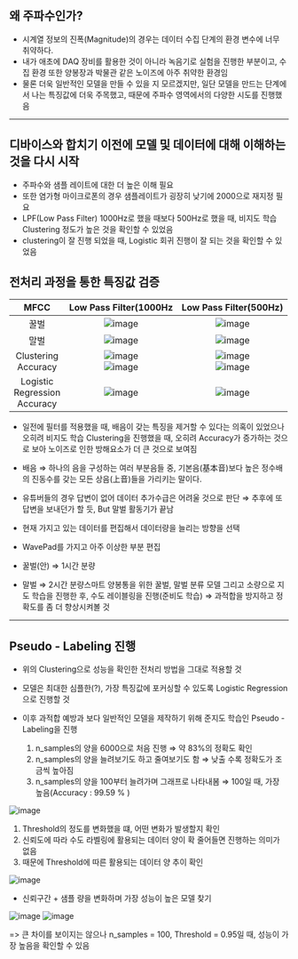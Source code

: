 ## 왜 주파수인가?
- 시계열 정보의 진폭(Magnitude)의 경우는 데이터 수집 단계의 환경 변수에 너무 취약하다.
- 내가 애초에 DAQ 장비를 활용한 것이 아니라 녹음기로 실험을 진행한 부분이고, 수집 환경 또한 양봉장과 박물관 같은 노이즈에 아주 취약한 환경임
- 물론 더욱 일반적인 모델을 만들 수 있을 지 모르겠지만, 일단 모델을 만드는 단계에서 나는 특징값에 더욱 주목했고, 때문에 주파수 영역에서의 다양한 시도를 진행했음

---

## 디바이스와 합치기 이전에 모델 및 데이터에 대해 이해하는 것을 다시 시작
- 주파수와 샘플 레이트에 대한 더 높은 이해 필요
- 또한 염가형 마이크로폰의 경우 샘플레이트가 굉장히 낮기에 2000으로 재지정 필요
- LPF(Low Pass Filter) 1000Hz로 했을 때보다 500Hz로 했을 때, 비지도 학습 Clustering 정도가 높은 것을 확인할 수 있었음
- clustering이 잘 진행 되었을 때, Logistic 회귀 진행이 잘 되는 것을 확인할 수 있었음


## 전처리 과정을 통한 특징값 검증

|MFCC| Low Pass Filter(1000Hz | Low Pass Filter(500Hz) |
|:------------------:|:------------------:|:------------------:|
|꿀벌| ![image](https://github.com/user-attachments/assets/5d4f51dc-f5f1-42b9-a288-299d9651ebfe) | ![image](https://github.com/user-attachments/assets/dd5fc1e1-44c7-4bc1-9714-4c97c30f21d2) |
|말벌| ![image](https://github.com/user-attachments/assets/74769773-7b52-4d33-b4ff-ea5827c27076) | ![image](https://github.com/user-attachments/assets/a08c194f-a938-410f-b664-c67159f8a13e) |
|Clustering <br> Accuracy| ![image](https://github.com/user-attachments/assets/f4a46471-14fd-42a5-8099-d3e994a80702) <br> ![image](https://github.com/user-attachments/assets/28cec96b-8a00-4576-b3d2-0da834a5d24d) | ![image](https://github.com/user-attachments/assets/a20eb4ef-73bb-4632-84e2-d6ae5f074600) <br> ![image](https://github.com/user-attachments/assets/455fc19e-f318-4811-a440-bcee1333351d) |
| Logistic <br> Regression <br> Accuracy| ![image](https://github.com/user-attachments/assets/402c84dd-a33e-4cce-be21-22f52155f9fb) | ![image](https://github.com/user-attachments/assets/9b10d167-dc56-4a64-a5d4-c0eb8e920f66) |



- 일전에 필터를 적용했을 때, 배음이 갖는 특징을 제거할 수 있다는 의혹이 있었으나 오히려 비지도 학습 Clustering을 진행했을 때, 오히려 Accuracy가 증가하는 것으로 보아 노이즈로 인한 방해요소가 더 큰 것으로 보여짐
- 배음 ⇒ 하나의 음을 구성하는 여러 부분음들 중, 기본음(基本⾳)보다 높은 정수배의 진동수를 갖는 모든 상음(上⾳)들을 가리키는 말이다.

- 유튜버들의 경우 답변이 없어 데이터 추가수급은 어려울 것으로 판단 ⇒ 추후에 또 답변을 보내던가 할 듯, But 말벌 활동기가 끝남
- 현재 가지고 있는 데이터를 편집해서 데이터량을 늘리는 방향을 선택
- WavePad를 가지고 아주 이상한 부분 편집
- 꿀벌(안) ⇒ 1시간 분량
- 말벌 ⇒ 2시간 분량스마트 양봉통을 위한 꿀벌, 말벌 분류 모델 
  그리고 소량으로 지도 학습을 진행한 후, 수도 레이블링을 진행(준비도 학습) ⇒ 과적합을 방지하고 정확도를 좀 더 향상시켜볼 것

---

## Pseudo - Labeling 진행

- 위의 Clustering으로 성능을 확인한 전처리 방법을 그대로 적용할 것
- 모델은 최대한 심플한(?), 가장 특징값에 포커싱할 수 있도록 Logistic Regression으로 진행할 것
- 이후 과적합 예방과 보다 일반적인 모델을 제작하기 위해 준지도 학습인 Pseudo - Labeling을 진행

  1. n_samples의 양을 6000으로 처음 진행 ⇒ 약 83%의 정확도 확인
  2. n_samples의 양을 늘려보기도 하고 줄여보기도 함 ⇒ 낮출 수록 정확도가 조금씩 높아짐
  3. n_samples의 양을 100부터 늘려가며 그래프로 나타내봄 ⇒ 100일 때, 가장 높음(Accuracy : 99.59 % )
 
![image](https://github.com/user-attachments/assets/bece8fa2-2393-4c17-8f2e-37828697aa2f)

  1. Threshold의 정도를 변화했을 떄, 어떤 변화가 발생할지 확인
  2. 신뢰도에 따라 수도 라벨링에 활용되는 데이터 양이 확 줄어들면 진행하는 의미가 없음
  3. 때문에 Threshold에 따른 활용되는 데이터 양 추이 확인

![image](https://github.com/user-attachments/assets/081fcd6e-7a2d-46a0-a72e-0684343396bc)

- 신뢰구간 + 샘플 량을 변화하며 가장 성능이 높은 모델 찾기

![image](https://github.com/user-attachments/assets/bcafabe8-3c5a-45b5-8510-9cc2819eecaf)
![image](https://github.com/user-attachments/assets/0e99dbe4-a596-4991-ac08-e42c0cd751ab)

  => 큰 차이를 보이지는 않으나 n_samples = 100, Threshold = 0.95일 때, 성능이 가장 높음을 확인할 수 있음





